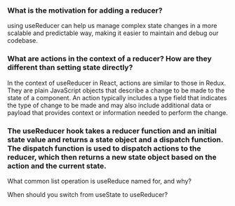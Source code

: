 ### What is the motivation for adding a reducer?
using useReducer can help us manage complex state changes in a more scalable and predictable way, making it easier to maintain and debug our codebase.
### What are actions in the context of a reducer? How are they different than setting state directly?
In the context of useReducer in React, actions are similar to those in Redux. They are plain JavaScript objects that describe a change to be made to the state of a component. An action typically includes a type field that indicates the type of change to be made and may also include additional data or payload that provides context or information needed to perform the change.
### The useReducer hook takes a reducer function and an initial state value and returns a state object and a dispatch function. The dispatch function is used to dispatch actions to the reducer, which then returns a new state object based on the action and the current state.

What common list operation is useReduce named for, and why?

When should you switch from useState to useReducer?




